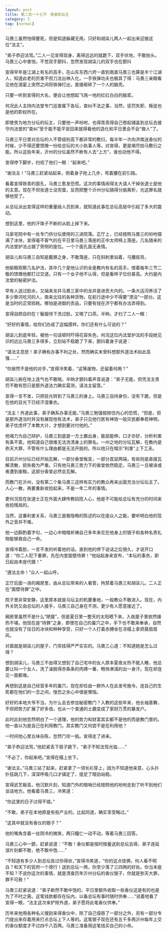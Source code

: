 ```yaml
---
layout: post
title: 第二百一十七节　使者和坛主
category: 5
tag: [normal]
---
```


马畏三虽然怕得要死，但是知道躲藏无用，只好和胡柒儿两人一起出来迎接这位“法主”。

“弟子恭迎法驾。”二人一见宣得现身，离得远远的就跪下，双手伏地，不敢抬头。马畏三心中害怕，不觉双手颤抖，忽然发现胡柒儿的双手也在颤抖

宣得早年是江湖上有名的高手，在山东东西六府一直到南直马畏三也算是半个江湖人，知道此老的厉害不但刀法出神入化，一手铁弹功夫也极其了得：马畏三亲眼看见他在酒宴上突然之间将铁弹打出，直接砸碎了一个人的脑壳。

只要一听到宣得的大名，便会让他想起飞溅一地的红红白白的脑浆。

何况此人主持内法堂专门巡查属下各坛，查纠不法之事，当然，惩罚失职、叛徒也是他的职权所在。

即使贵为地方分坛的坛主，只要他一声吩咐，也得乖乖得自己卷起铺盖到总坛去接守内法堂的“查纠”至于能不能平安回来就得看他的造化和平日里会不会“做人”了。

马畏三平日里对总坛的人不管级别高下都非常的敷衍。每半年一次向济南送香仪的时候，少不得还要馈赠一份给总坛的大小执事人等。对宣得，更是竭尽拍马敷衍之能。所以这些年来，沂州的分坛虽然不断有人去“上方”，谁也动他不得。

宣得停下脚步，扫视了他们一眼：“起来吧。”

“谢法主！”马畏三赶紧站起来，侧着身子抢上几步，弯着腰在前引路。

看着宣得铁青的面孔，马畏三愈发恐慌。这次的事情闹得太大请人干掉张道士是他的主意。现在不但张道士没完蛋，反而把整个沂州分坛搞得分崩离析，光这罪名就够他受了。

从总坛派出宣得这样的重量级人员到来，就知道此事在总坛高层中引起了多大的震动。

想到这里，他的汗珠子不断的从脸上掉下来。

马家宅院中有一处专门供分坛使用的三进院落。正厅上，已经按照马畏三的吩咐摆满了冰块，宣得毫不客气的在平日里马畏三落座的正中太师椅上落座。几名随来的内法堂护法占据了旁侧的座位。一个个面孔面无表情。

胡柒儿和马畏三自知是戴罪之身，不敢落座，只在斜刺里站着，弓腰屈背。

他偷眼观察几名护法，其中几个是他认识的全是教内有名的高手。借着每年三节二敬的馈赠他都打过交道。只有一个女子他不认得，但是看样子位份甚高。大约是内法堂的秘密护法。

早有人送过脸水，又端来龙井马畏三家中的龙井是进贡大内的。一条大运河养活了多少靠河吃河的人，南来北往的各种货物，在航行途中少不得要“漂没”一部分。这是当时的正常损耗。哪怕是进御的贡品，只要有钱在济宁都有办法弄得到。

宣得自顾自的在丫鬟服侍下洗过脸，又喝了口茶。半晌，才扫了二人一眼：

“好好的事情，给你们办成了这幅摸样。你们还有什么可说的？”

胡柒儿到底年轻，被他一句话顿时吓得花容失色，何况这位内法堂护法的手段她见识的远比马畏三多得多，立刻站不稳跪了下来，颤抖着身子说道：

“请法主息怒！弟子确有办事不利之处，然而确实未曾料想那外道法术如此高强……”

“你居然不是他的对手，”宣得冷笑着，“这等废物，还留着何用？”

胡柒儿俯在地上连气也不敢喘，半晌才颤抖着声音说道：“弟子无能，但凭法主责罚不敢有怨只是那外道法力确实莫测，请法主留意。”

宣得一言不发，只把目光转到了马畏三的身上。马畏三自持身份，没有下跪，但是在他的目光下已经汗湿重衣。

“法主！外道此事，弟子确系办事无能，”马畏三勉强按捺住内心的恐慌，“但是，但是那外道当时并没有展现他有法术，弟子只见他行医有神效一般灾民都奉若神明，弟子忧虑坏了本教大计，才想到要对付他的。”

他竭力为自己辩护，马畏三到底是一方土霸出身，能屈能伸，口才亦好，分析利害有条不紊。他知道自己很难无法洗清身上的罪名。一州之地的分坛瓦解，在教内是弥天大罪，不管有什么理由都是无法开脱的。所以他只在暗示“利害”上下工夫。

目前沂州分坛已经开始瓦解，一部分香堂叛变，一部分首鼠两端，有些则是直接瓦解溃散，损失极为严重。只有他马畏三势力下的香堂依然稳定。马畏三一旦被诛或者遭到废黜，这部分香堂必然会瓦解。

而教门在沂州，没有第二个象马畏三这样有实力的教众再来出面充当分坛坛主了。人心一散，再要重新收拾起来，不是一年二年的事情。

更何况现在张道士正在外面大肆传教招揽人心，他是不可能给总坛有充分的时间来收拾残局的。

当然，这番利害关系，马畏三是极隐晦的陈述的以在座众人之能，要听明白他的弦外之音并不难。

他一边斟酌着字句，一边心中暗暗祈祷自己多年来花在他身上的银子和各种名贵礼物能够救自己一命。

宣得冷着脸，一言不发的听着他的话。直到他的停下说话之后很久，才说开口道：“你二人犯下重罪，先在内堂面壁待罪！”他站起身来宣布，“本坛的事务，即日起由本座代摄！”

“遵法主命！”众人一起山呼。

正厅后面一进的厢房里，由从总坛带来的人看管，拘禁着马畏三和胡柒儿。二人正在“面壁待罪”之中。

院子里非常安静，这里原本就是马坛主的机要重地，一般教众不敢进入。现在，内外关防又由总坛的人接手，马畏三自己身在不测，更少有人愿意接近了。

厢房里虽然不是什么“陋屋”，但是夏日里一整天的太阳晒下来，入夜屋子里依然燥热不堪。他现在是“待罪”之身，即使在自己的巢穴之中，手下也不敢来奉承，自然也就没有了往日的冰块和种种享受，只好一个人打着赤膊坐在凉榻上拿把葵扇扇风。

对面就是胡柒儿的屋子，门帘挂得严严实实的。马畏三心道：不知道她是怎么过得？

想到胡柒儿，马畏三不由得又想到了自己宅中的女人原本夏夜炎热不能入睡，他总要让叫一个女人，洗了澡脱得赤条条的肉搏一番，畅快淋漓的出一身汗。现在却连见一面都难。

再想到这是自己经营多年的巢穴，现在却任由一群外人在此发号施令，连自己的生死都在他们的一念之间，惶恐之余心中很是懊恼。

好好的本地大爷不当，为什么会去参加秘密教门？入教的这些年来，他长袖善舞，不但把势力扩展了好多倍，也从一个普通的土霸变成了家财万贯的暴发户。

此时此刻他忽然明白了一个道理，他的势力和财富其实都不是他的而是教门里的。他一直以为是自己在利用教门，其实教门又何尝不是在利用他？

一时间他心里五味杂陈，忽然门帘一挑。宣得走了进来。

“弟子恭迎法驾，”他赶紧丢下扇子跪下，“弟子不知法驾光临……”

“不必了，你起来吧。”宣得在榻上坐下。

“谢法主。”马畏三站了起来，赶紧拿了一领长衫穿上，因为不知道他来意，心头扑扑狂跳几下，深深呼吸几口才镇定了，提足了暗劲站稳。

宣得武艺极高，他沉默片刻，知道门外的暗哨已经按照他的吩咐走到了听不到他们谈话地方。他看着马畏三，冷笑道：

“你这里的日子过得不错。”

“不敢，弟子在本地原是有些产业的。比起同道，确实享受略过。”

“这其中就没有香仪的银子？”

他的嘴角含着一丝阴冷的微笑，两只瞳仁一动不动，等着马畏三回答。

马畏三心中一颤，赶紧说道：“不敢！香仪都是按时按量送到总坛去得，弟子连延误片刻都不敢，绝不敢中饱……”

“不知道有多少人到总坛告过你得状，”宣得冷笑道，“你的这点伎俩，何人看不明白？和天下的官府一个德行！送到总坛一两，你至少落了三四两的好处。你当本座不知？不说你这次的事情，就是清查历年沂州分坛的香仪银子，你就是弥天大罪，罪不可赦！”

马畏三赶紧说道：“弟子断然不敢中饱的，平日里额外收取一些香仪这是有的也是为了不时之需。这笔钱款都存在坛内，以备总坛有事时随时供奉……”说着他看了宣得一眼，“法主这次来铲除外道，弟子愿将此笔香仪供奉。”

历年来他用各种名义搜刮来得香仪中，除了自己侵吞了一部分之外，另有一部分专门提出来存着用来打点总坛上下人等的。这笔银子现在还有五千多两沂州每年上交的香仪额度才不过四千八百两。马畏三准备用这笔钱买自己的小命。